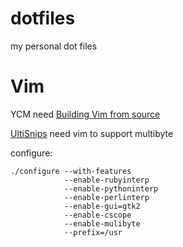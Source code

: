 dotfiles
========

my personal dot files

Vim
========
YCM need [Building Vim from source](https://github.com/Valloric/YouCompleteMe/wiki/Building-Vim-from-source)

[UltiSnips](https://github.com/sirver/UltiSnips) need vim to support multibyte

configure:


    ./configure --with-features
                --enable-rubyinterp 
                --enable-pythoninterp
                --enable-perlinterp 
                --enable-gui=gtk2
                --enable-cscope 
                --enable-mulibyte
                --prefix=/usr 

